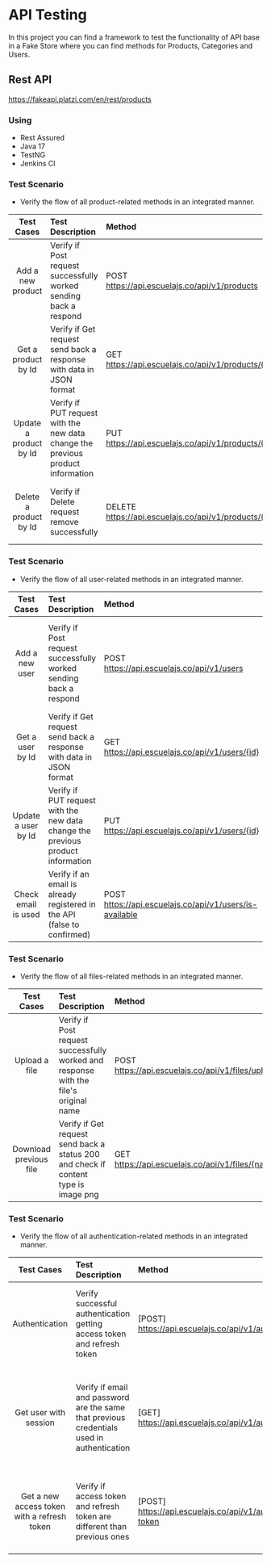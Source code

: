 # API Testing
In this project you can find a framework to test the functionality of API base in a Fake Store where you can find methods for Products, Categories and Users. 

## Rest API
https://fakeapi.platzi.com/en/rest/products

### Using

- Rest Assured
- Java 17
- TestNG
- Jenkins CI

### Test Scenario
- Verify the flow of all product-related methods in an integrated manner.

|       Test Cases       | Test Description                                                                | Method                                                                                        |                                 Expected Result                                 |
|:----------------------:|:--------------------------------------------------------------------------------|:----------------------------------------------------------------------------------------------|:-------------------------------------------------------------------------------:|
|   Add a new product    | Verify if Post request successfully worked sending back a respond               | POST https://api.escuelajs.co/api/v1/products                                                 | Status code 200<br/>Title added<br/>Price added<br/>Description<br/>Image added |
|  Get a product by Id   | Verify if Get request send back a response with data in JSON format             | GET https://api.escuelajs.co/api/v1/products/{id}                                             |                                 Status code 200                                 |
| Update a product by Id | Verify if PUT request with the new data change the previous product information | PUT https://api.escuelajs.co/api/v1/products/{id}                                             |            Status code 200<br/>Title changed<br/> Price changed<br/>            |
| Delete a product by Id | Verify if Delete request remove successfully                                    | DELETE https://api.escuelajs.co/api/v1/products/{id}                                          |          Status code 200<br/>Verify true response with is deleted<br/>          |

### Test Scenario
- Verify the flow of all user-related methods in an integrated manner.

|     Test Cases      | Test Description                                                                | Method                                                                                              |                               Expected Result                                |
|:-------------------:|:--------------------------------------------------------------------------------|:----------------------------------------------------------------------------------------------------|:----------------------------------------------------------------------------:|
|   Add a new user    | Verify if Post request successfully worked sending back a respond               | POST https://api.escuelajs.co/api/v1/users                                                          | Status code 200<br/>Name added<br/>Email added<br/>password<br/>Avatar added |
|  Get a user by Id   | Verify if Get request send back a response with data in JSON format             | GET https://api.escuelajs.co/api/v1/users/{id}                                                      |                               Status code 200                                |
| Update a user by Id | Verify if PUT request with the new data change the previous product information | PUT https://api.escuelajs.co/api/v1/users/{id}                                                      |           Status code 200<br/>Name changed<br/> Email changed<br/>           |
| Check email is used | Verify if an email is already registered in the API (false to confirmed)        | POST https://api.escuelajs.co/api/v1/users/is-available                                             |              Status code 200<br/>Verify isAvailable: false<br/>              |

### Test Scenario
- Verify the flow of all files-related methods in an integrated manner.

|       Test Cases       | Test Description                                                                      | Method                                            |                   Expected Result                    |
|:----------------------:|:--------------------------------------------------------------------------------------|:--------------------------------------------------|:----------------------------------------------------:|
|     Upload a file      | Verify if Post request successfully worked and response with the file's original name | POST https://api.escuelajs.co/api/v1/files/upload |    Status code 200<br/>Original name correct<br/>    |
| Download previous file | Verify if Get request send back a status 200 and check if content type is image png   | GET https://api.escuelajs.co/api/v1/files/{name}  | Status code 200 <br/>Content-Type equal to image/png |

### Test Scenario
- Verify the flow of all authentication-related methods in an integrated manner.

|                 Test Cases                  | Test Description                                                                           | Method                                                    |                                           Expected Result                                           |
|:-------------------------------------------:|:-------------------------------------------------------------------------------------------|:----------------------------------------------------------|:---------------------------------------------------------------------------------------------------:|
|               Authentication                | Verify successful authentication getting access token and refresh token                    | [POST] https://api.escuelajs.co/api/v1/auth/login         |                Status code 200<br/>Access token non null<br/>Refresh token non null                 |
|            Get user with session            | Verify if email and password are the same that previous credentials used in authentication | [GET] https://api.escuelajs.co/api/v1/auth/profile        | Status code 200 <br/>Email equal to previous credentials<br/>Password equal to previous credentials |
| Get a new access token with a refresh token | Verify if access token and refresh token are different than previous ones                  | [POST] https://api.escuelajs.co/api/v1/auth/refresh-token |            Status code 200 <br/>Access token is different<br/>Refresh token is different            |


